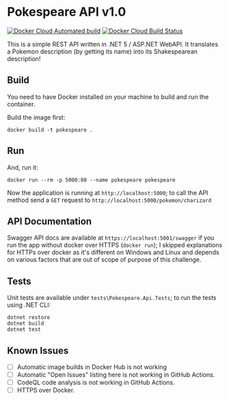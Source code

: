 # Pokespeare API v1.0
[![Docker Cloud Automated build](https://img.shields.io/docker/cloud/automated/mahdit/pokespeare)](https://hub.docker.com/r/mahdit/pokespeare/builds)
[![Docker Cloud Build Status](https://img.shields.io/docker/cloud/build/mahdit/pokespeare)](https://hub.docker.com/r/mahdit/pokespeare/builds)

This is a simple REST API written in .NET 5 / ASP.NET WebAPI. It translates a Pokemon description (by getting its name) into its Shakespearean description! 

## Build
You need to have Docker installed on your machine to build and run the container.

Build the image first:
```docker
docker build -t pokespeare .
```

## Run
And, run it:
```docker
docker run --rm -p 5000:80 --name pokespeare pokespeare
```

Now the application is running at `http://localhost:5000`; to call the API method send a `GET` request to `http://localhost:5000/pokemon/charizard`

## API Documentation
Swagger API docs are available at `https://localhost:5001/swagger` if you run the app without docker over HTTPS (`docker run`); I skipped explanations for HTTPs over docker as it's different on Windows and Linux and depends on various factors that are out of scope of purpose of this challenge.

## Tests
Unit tests are available under `tests\Pokespeare.Api.Tests`; to run the tests using .NET CLI:
```
dotnet restore
dotnet build
dotnet test
```

## Known Issues
<!-- issueTable -->

<!-- issueTable -->

- [ ] Automatic image builds in Docker Hub is not working
- [ ] Automatic "Open Issues" listing here is not working in GitHub Actions.
- [ ] CodeQL code analysis is not working in GitHub Actions.
- [ ] HTTPS over Docker.
